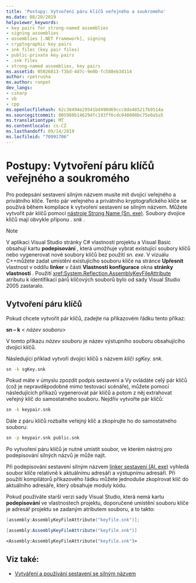 ```yaml
---
title: 'Postupy: Vytvoření páru klíčů veřejného a soukromého'
ms.date: 08/20/2019
helpviewer_keywords:
- key pairs for strong-named assemblies
- signing assemblies
- assemblies [.NET Framework], signing
- cryptographic key pairs
- snk files (key pair files)
- public-private key pairs
- .snk files
- strong-named assemblies, key pairs
ms.assetid: 05026813-f3bd-4d7c-9e0b-fc588eb3d114
author: rpetrusha
ms.author: ronpet
dev_langs:
- csharp
- vb
- cpp
ms.openlocfilehash: 62c38494e29541bd490d69ccc8de485217b9514a
ms.sourcegitcommit: 005980b14629dfc193ff6cdc040800bc75e0a5a5
ms.translationtype: MT
ms.contentlocale: cs-CZ
ms.lasthandoff: 09/14/2019
ms.locfileid: "70991706"
---
```

# <a name="how-to-create-a-public-private-key-pair"></a>Postupy: Vytvoření páru klíčů veřejného a soukromého

Pro podepsání sestavení silným názvem musíte mít dvojici veřejného a privátního klíče. Tento pár veřejného a privátního kryptografického klíče se používá během kompilace k vytvoření sestavení se silným názvem. Můžete vytvořit pár klíčů pomocí [nástroje Strong Name (Sn. exe)](../../framework/tools/sn-exe-strong-name-tool.md). Soubory dvojice klíčů mají obvykle příponu *. snk* .

> [!NOTE]
> V aplikaci Visual Studio stránky C# vlastností projektu a Visual Basic obsahují kartu **podepisování** , která umožňuje vybrat existující soubory klíčů nebo vygenerovat nové soubory klíčů bez použití *sn. exe*. V vizuálu C++můžete zadat umístění existujícího souboru klíče na stránce **Upřesnit** vlastnost v oddílu **linker** v části **Vlastnosti konfigurace** okna **stránky vlastností** . Použití <xref:System.Reflection.AssemblyKeyFileAttribute> atributu k identifikaci párů klíčových souborů bylo od sady Visual Studio 2005 zastaralo.

## <a name="create-a-key-pair"></a>Vytvoření páru klíčů

Pokud chcete vytvořit pár klíčů, zadejte na příkazovém řádku tento příkaz:

**sn – k** \< *název souboru*>

V tomto příkazu *název souboru* je název výstupního souboru obsahujícího dvojici klíčů.

Následující příklad vytvoří dvojici klíčů s názvem *klíči sgKey. snk*.

```cmd
sn -k sgKey.snk
```

Pokud máte v úmyslu zpozdit podpis sestavení a Vy ovládáte celý pár klíčů (což je nepravděpodobné mimo testovací scénáře), můžete pomocí následujících příkazů vygenerovat pár klíčů a potom z něj extrahovat veřejný klíč do samostatného souboru. Nejdřív vytvořte pár klíčů:

```cmd
sn -k keypair.snk
```

Dále z páru klíčů rozbalte veřejný klíč a zkopírujte ho do samostatného souboru:

```cmd
sn -p keypair.snk public.snk
```

Po vytvoření páru klíčů je nutné umístit soubor, ve kterém nástroj pro podepisování silných názvů je může najít.

Při podepisování sestavení silným názvem [linker sestavení (Al. exe)](../../framework/tools/al-exe-assembly-linker.md) vyhledá soubor klíče relativně k aktuálnímu adresáři a výstupnímu adresáři. Při použití kompilátorů příkazového řádku můžete jednoduše zkopírovat klíč do aktuálního adresáře, který obsahuje moduly kódu.

Pokud používáte starší verzi sady Visual Studio, která nemá kartu **podepisování** ve vlastnostech projektu, doporučené umístění souboru klíče je adresář projektu se zadaným atributem souboru, a to takto:

```cpp
[assembly:AssemblyKeyFileAttribute("keyfile.snk")];
```

```csharp
[assembly:AssemblyKeyFileAttribute("keyfile.snk")]
```

```vb
<Assembly:AssemblyKeyFileAttribute("keyfile.snk")>
```

## <a name="see-also"></a>Viz také:

- [Vytváření a používání sestavení se silným názvem](create-use-strong-named.md)

